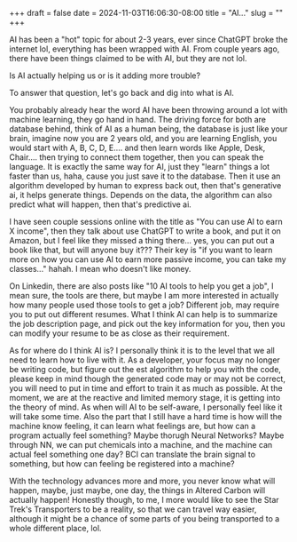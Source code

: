 +++ 
draft = false
date = 2024-11-03T16:06:30-08:00
title = "AI..."
slug = "" 
+++

AI has been a "hot" topic for about 2-3 years, ever since ChatGPT broke the internet lol, everything has been wrapped with AI. From couple years ago, there have been things claimed to be with AI, but they are not lol.

Is AI actually helping us or is it adding more trouble?

To answer that question, let's go back and dig into what is AI.

You probably already hear the word AI have been throwing around a lot with machine learning, they go hand in hand. The driving force for both are database behind, think of AI as a human being, the database is just like your brain, imagine now you are 2 years old, and you are learning English, you would start with A, B, C, D, E.... and then learn words like Apple, Desk, Chair.... then trying to connect them together, then you can speak the language. It is exactly the same way for AI, just they "learn" things a lot faster than us, haha, cause you just save it to the database. Then it use an algorithm developed by human to express back out, then that's generative ai, it helps generate things. Depends on the data, the algorithm can also predict what will happen, then that's predictive ai.

I have seen couple sessions online with the title as "You can use AI to earn X income", then they talk about use ChatGPT to write a book, and put it on Amazon, but I feel like they missed a thing there... yes, you can put out a book like that, but will anyone buy it??? Their key is "if you want to learn more on how you can use AI to earn more passive income, you can take my classes..." hahah. I mean who doesn't like money.

On Linkedin, there are also posts like "10 AI tools to help you get a job", I mean sure, the tools are there, but maybe I am more interested in actually how many people used those tools to get a job? Different job, may require you to put out different resumes. What I think AI can help is to summarize the job description page, and pick out the key information for you, then you can modify your resume to be as close as their requirement.

As for where do I think AI is? I personally think it is to the level that we all need to learn how to live with it. As a developer, your focus may no longer be writing code, but figure out the est algorithm to help you with the code, please keep in mind though the generated code may or may not be correct, you will need to put in time and effort to train it as much as possible. At the moment, we are at the reactive and limited memory stage, it is getting into the theory of mind. As when will AI to be self-aware, I personally feel like it will take some time. Also the part that I still have a hard time is how will the machine know feeling, it can learn what feelings are, but how can a program actually feel something? Maybe thorugh Neural Networks? Maybe through NN, we can put chemicals into a machine, and the machine can actual feel something one day? BCI can translate the brain signal to something, but how can feeling be registered into a machine?

With the technology advances more and more, you never know what will happen, maybe, just maybe, one day, the things in Altered Carbon will actually happen! Honestly though, to me, I more would like to see the Star Trek's Transporters to be a reality, so that we can travel way easier, although it might be a chance of some parts of you being transported to a whole different place, lol.
